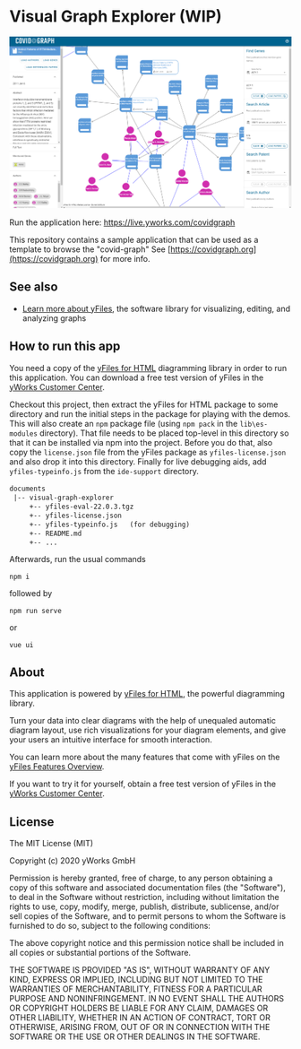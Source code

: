 # Visual Graph Explorer (WIP)

![A screenshot of this sample application](docs/screenshot.png)

Run the application here: https://live.yworks.com/covidgraph

This repository contains a sample application that can be used as a template to browse the 
"covid-graph" See [https://covidgraph.org](https://covidgraph.org) for more info.  


## See also

* [Learn more about yFiles](https://www.yworks.com/products/yfiles), the software library for visualizing, editing, and analyzing graphs

## How to run this app

You need a copy of the [yFiles for HTML](https://www.yworks.com/products/yfiles-for-html) diagramming library in order
to run this application. You can download a free test version of yFiles in the
[yWorks Customer Center](https://my.yworks.com/signup?product=YFILES_HTML_EVAL).

Checkout this project, then extract the yFiles for HTML package to some directory and run the initial steps in the
package for playing with the demos. This will also create an `npm` package file (using `npm pack` in the `lib\es-modules` directory).
That file needs to be placed top-level in this directory so that it can be installed via npm into the project.
Before you do that, also copy the `license.json` file from the yFiles package as `yfiles-license.json` and also drop it into this directory.
Finally for live debugging aids, add `yfiles-typeinfo.js` from the `ide-support` directory.


```
documents
 |-- visual-graph-explorer
     +-- yfiles-eval-22.0.3.tgz
     +-- yfiles-license.json
     +-- yfiles-typeinfo.js   (for debugging)
     +-- README.md
     +-- ...
```

Afterwards, run the usual commands
```
npm i
```
followed by
```
npm run serve
```
or
```
vue ui
```


## About

This application is powered by [yFiles for HTML](https://www.yworks.com/products/yfiles-for-html), the powerful
diagramming library.

Turn your data into clear diagrams with the help of unequaled automatic diagram layout, use rich visualizations for your
diagram elements, and give your users an intuitive interface for smooth interaction.

You can learn more about the many features that come with yFiles
on the [yFiles Features Overview](https://www.yworks.com/products/yfiles/features).

If you want to try it for yourself, obtain a free test version of yFiles in the
[yWorks Customer Center](https://my.yworks.com/signup?product=YFILES_HTML_EVAL).

## License
The MIT License (MIT)

Copyright (c) 2020 yWorks GmbH

Permission is hereby granted, free of charge, to any person obtaining a copy of this software and associated documentation files (the "Software"), to deal in the Software without restriction, including without limitation the rights to use, copy, modify, merge, publish, distribute, sublicense, and/or sell copies of the Software, and to permit persons to whom the Software is furnished to do so, subject to the following conditions:

The above copyright notice and this permission notice shall be included in all copies or substantial portions of the Software.

THE SOFTWARE IS PROVIDED "AS IS", WITHOUT WARRANTY OF ANY KIND, EXPRESS OR IMPLIED, INCLUDING BUT NOT LIMITED TO THE WARRANTIES OF MERCHANTABILITY, FITNESS FOR A PARTICULAR PURPOSE AND NONINFRINGEMENT. IN NO EVENT SHALL THE AUTHORS OR COPYRIGHT HOLDERS BE LIABLE FOR ANY CLAIM, DAMAGES OR OTHER LIABILITY, WHETHER IN AN ACTION OF CONTRACT, TORT OR OTHERWISE, ARISING FROM, OUT OF OR IN CONNECTION WITH THE SOFTWARE OR THE USE OR OTHER DEALINGS IN THE SOFTWARE.